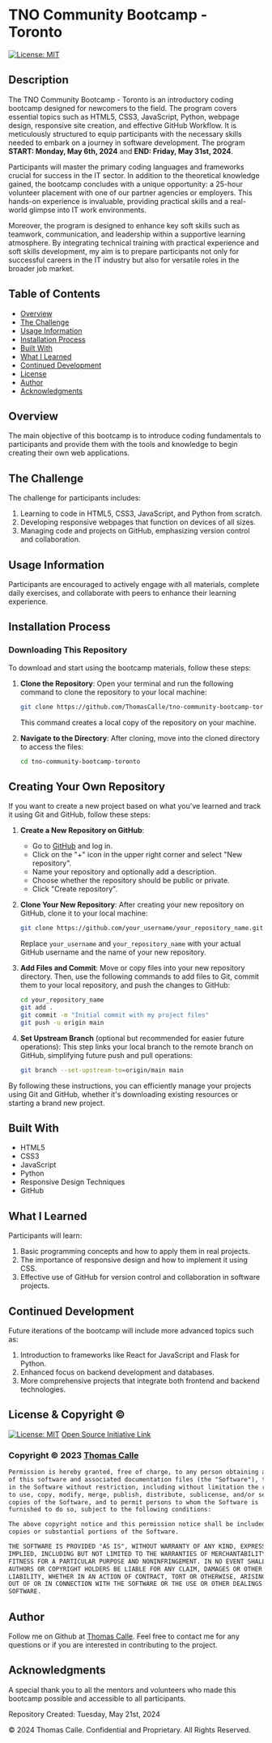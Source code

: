 # TNO Community Bootcamp - Toronto

[![License: MIT](https://img.shields.io/badge/License-MIT-yellow.svg)](https://opensource.org/licenses/MIT)

## Description

The TNO Community Bootcamp - Toronto is an introductory coding bootcamp designed for newcomers to the field. The program covers essential topics such as HTML5, CSS3, JavaScript, Python, webpage design, responsive site creation, and effective GitHub Workflow. It is meticulously structured to equip participants with the necessary skills needed to embark on a journey in software development. The program **START: Monday, May 6th, 2024** and **END: Friday, May 31st, 2024**.

Participants will master the primary coding languages and frameworks crucial for success in the IT sector. In addition to the theoretical knowledge gained, the bootcamp concludes with a unique opportunity: a 25-hour volunteer placement with one of our partner agencies or employers. This hands-on experience is invaluable, providing practical skills and a real-world glimpse into IT work environments.

Moreover, the program is designed to enhance key soft skills such as teamwork, communication, and leadership within a supportive learning atmosphere. By integrating technical training with practical experience and soft skills development, my aim is to prepare participants not only for successful careers in the IT industry but also for versatile roles in the broader job market.

## Table of Contents
- [Overview](#overview)
- [The Challenge](#the-challenge)
- [Usage Information](#usage-information)
- [Installation Process](#installation-process)
- [Built With](#built-with)
- [What I Learned](#what-i-learned)
- [Continued Development](#continued-development)
- [License](#license)
- [Author](#author)
- [Acknowledgments](#acknowledgments)

## Overview

The main objective of this bootcamp is to introduce coding fundamentals to participants and provide them with the tools and knowledge to begin creating their own web applications.

## The Challenge

The challenge for participants includes:
1. Learning to code in HTML5, CSS3, JavaScript, and Python from scratch.
2. Developing responsive webpages that function on devices of all sizes.
3. Managing code and projects on GitHub, emphasizing version control and collaboration.

## Usage Information

Participants are encouraged to actively engage with all materials, complete daily exercises, and collaborate with peers to enhance their learning experience.

## Installation Process

### Downloading This Repository

To download and start using the bootcamp materials, follow these steps:

1. **Clone the Repository**:
   Open your terminal and run the following command to clone the repository to your local machine:
   ```bash
   git clone https://github.com/ThomasCalle/tno-community-bootcamp-toronto.git
   ```
   This command creates a local copy of the repository on your machine.

2. **Navigate to the Directory**:
   After cloning, move into the cloned directory to access the files:
   ```bash
   cd tno-community-bootcamp-toronto
   ```

## Creating Your Own Repository

If you want to create a new project based on what you've learned and track it using Git and GitHub, follow these steps:

1. **Create a New Repository on GitHub**:
   - Go to [GitHub](https://github.com) and log in.
   - Click on the "+" icon in the upper right corner and select "New repository".
   - Name your repository and optionally add a description.
   - Choose whether the repository should be public or private.
   - Click "Create repository".

2. **Clone Your New Repository**:
   After creating your new repository on GitHub, clone it to your local machine:
   ```bash
   git clone https://github.com/your_username/your_repository_name.git
   ```
   Replace `your_username` and `your_repository_name` with your actual GitHub username and the name of your new repository.

3. **Add Files and Commit**:
   Move or copy files into your new repository directory. Then, use the following commands to add files to Git, commit them to your local repository, and push the changes to GitHub:
   ```bash
   cd your_repository_name
   git add .
   git commit -m "Initial commit with my project files"
   git push -u origin main
   ```

4. **Set Upstream Branch** (optional but recommended for easier future operations):
   This step links your local branch to the remote branch on GitHub, simplifying future push and pull operations:
   ```bash
   git branch --set-upstream-to=origin/main main
   ```

By following these instructions, you can efficiently manage your projects using Git and GitHub, whether it's downloading existing resources or starting a brand new project.

## Built With

- HTML5
- CSS3
- JavaScript
- Python
- Responsive Design Techniques
- GitHub

## What I Learned

Participants will learn:
1. Basic programming concepts and how to apply them in real projects.
2. The importance of responsive design and how to implement it using CSS.
3. Effective use of GitHub for version control and collaboration in software projects.

## Continued Development

Future iterations of the bootcamp will include more advanced topics such as:
1. Introduction to frameworks like React for JavaScript and Flask for Python.
2. Enhanced focus on backend development and databases.
3. More comprehensive projects that integrate both frontend and backend technologies.

## License & Copyright ©
  
[![License: MIT](https://img.shields.io/badge/License-MIT-yellow.svg)](https://opensource.org/licenses/MIT) [Open Source Initiative Link](https://opensource.org/licenses/MIT)

### Copyright © 2023 [Thomas Calle](https://github.com/ThomasCalle)
```md
Permission is hereby granted, free of charge, to any person obtaining a copy
of this software and associated documentation files (the "Software"), to deal
in the Software without restriction, including without limitation the rights
to use, copy, modify, merge, publish, distribute, sublicense, and/or sell
copies of the Software, and to permit persons to whom the Software is
furnished to do so, subject to the following conditions:

The above copyright notice and this permission notice shall be included in all
copies or substantial portions of the Software.

THE SOFTWARE IS PROVIDED "AS IS", WITHOUT WARRANTY OF ANY KIND, EXPRESS OR
IMPLIED, INCLUDING BUT NOT LIMITED TO THE WARRANTIES OF MERCHANTABILITY,
FITNESS FOR A PARTICULAR PURPOSE AND NONINFRINGEMENT. IN NO EVENT SHALL THE
AUTHORS OR COPYRIGHT HOLDERS BE LIABLE FOR ANY CLAIM, DAMAGES OR OTHER
LIABILITY, WHETHER IN AN ACTION OF CONTRACT, TORT OR OTHERWISE, ARISING FROM,
OUT OF OR IN CONNECTION WITH THE SOFTWARE OR THE USE OR OTHER DEALINGS IN THE
SOFTWARE.
```
## Author

Follow me on Github at [Thomas Calle](https://github.com/ThomasCalle). Feel free to contact me for any questions or if you are interested in contributing to the project.

## Acknowledgments

A special thank you to all the mentors and volunteers who made this bootcamp possible and accessible to all participants.

Repository Created: Tuesday, May 21st, 2024

© 2024 Thomas Calle. Confidential and Proprietary. All Rights Reserved.